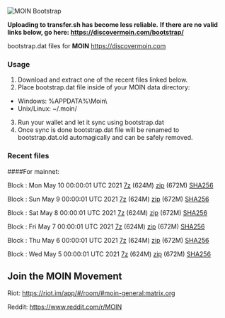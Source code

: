 ![MOIN Bootstrap](https://i.imgur.com/KjM1jMp.jpg)

**Uploading to transfer.sh has become less reliable.**
**If there are no valid links below, go here: https://discovermoin.com/bootstrap/**

bootstrap.dat files for **MOIN** https://discovermoin.com

### Usage

1. Download and extract one of the recent files linked below.
2. Place bootstrap.dat file inside of your MOIN data directory:
 - Windows: %APPDATA%\Moin\
 - Unix/Linux: ~/.moin/
3. Run your wallet and let it sync using bootstrap.dat
4. Once sync is done bootstrap.dat file will be renamed to bootstrap.dat.old automagically and can be safely removed.


### Recent files

####For mainnet:

Block : Mon May 10 00:00:01 UTC 2021 [7z](https://transfer.sh/fhD3J/bootstrap.dat.20210510.7z) (624M) [zip](https://transfer.sh/NlR8H/bootstrap.dat.20210510.zip) (672M) [SHA256](https://transfer.sh/7XDZT/sha256.txt)

Block : Sun May  9 00:00:01 UTC 2021 [7z](https://transfer.sh/UC90V/bootstrap.dat.20210509.7z) (624M) [zip](https://transfer.sh/Ypv7l/bootstrap.dat.20210509.zip) (672M) [SHA256](https://transfer.sh/cMbS3/sha256.txt)

Block : Sat May  8 00:00:01 UTC 2021 [7z](https://transfer.sh/LaccM/bootstrap.dat.20210508.7z) (624M) [zip](https://transfer.sh/uKm5G/bootstrap.dat.20210508.zip) (672M) [SHA256](https://transfer.sh/WEYpP/sha256.txt)

Block : Fri May  7 00:00:01 UTC 2021 [7z](https://transfer.sh/MdMZt/bootstrap.dat.20210507.7z) (624M) [zip](https://transfer.sh/Pb4ki/bootstrap.dat.20210507.zip) (672M) [SHA256](https://transfer.sh/4QH0a/sha256.txt)

Block : Thu May  6 00:00:01 UTC 2021 [7z](https://transfer.sh/dkLp9/bootstrap.dat.20210506.7z) (624M) [zip](https://transfer.sh/XAwSX/bootstrap.dat.20210506.zip) (672M) [SHA256](https://transfer.sh/nQury/sha256.txt)

Block : Wed May  5 00:00:01 UTC 2021 [7z]() (624M) [zip](https://transfer.sh/re0Yg/bootstrap.dat.20210505.zip) (672M) [SHA256](https://transfer.sh/fmnXi/sha256.txt)

## Join the MOIN Movement

Riot: https://riot.im/app/#/room/#moin-general:matrix.org

Reddit: https://www.reddit.com/r/MOIN
